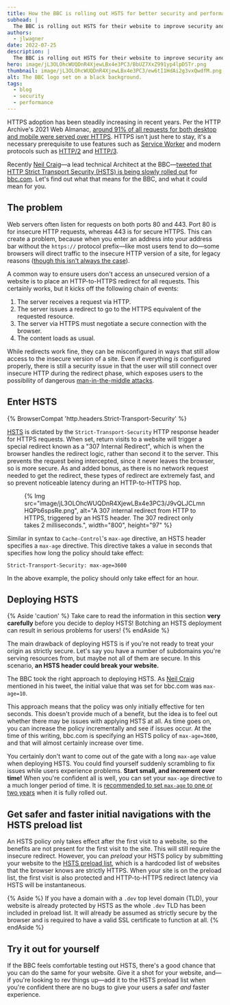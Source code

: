 ```yaml
---
title: How the BBC is rolling out HSTS for better security and performance.
subhead: |
  The BBC is rolling out HSTS for their website to improve security and performance. Find out what it means, and how HSTS can help you.
authors:
  - jlwagner
date: 2022-07-25
description: |
  The BBC is rolling out HSTS for their website to improve security and performance. Find out what it means, and how HSTS can help you.
hero: image/jL3OLOhcWUQDnR4XjewLBx4e3PC3/BbUZ7XxZ991yp4lpD5Tr.png
thumbnail: image/jL3OLOhcWUQDnR4XjewLBx4e3PC3/ew6tI1HdAi2g3vxQwdfM.png
alt: The BBC logo set on a black background.
tags:
  - blog
  - security
  - performance
---
```


HTTPS adoption has been steadily increasing in recent years. Per the HTTP Archive's 2021 Web Almanac, [around 91% of all requests for both desktop and mobile were served over HTTPS](https://almanac.httparchive.org/en/2021/security#transport-security). HTTPS isn't just here to stay, it's a necessary prerequisite to use features such as [Service Worker](https://developer.mozilla.org/docs/Web/API/Service_Worker_API) and modern protocols such as [HTTP/2](/performance-http2/) and [HTTP/3](https://www.cloudflare.com/learning/performance/what-is-http3/).

Recently [Neil Craig](https://twitter.com/tdp_org)&mdash;a lead technical Architect at the BBC&mdash;[tweeted that HTTP Strict Transport Security (HSTS) is being slowly rolled out](https://twitter.com/tdp_org/status/1549028675328573440?s=20&t=S5mm1eEqGUbxZ4jfi-SvtA) for [bbc.com](https://www.bbc.com/). Let's find out what that means for the BBC, and what it could mean for you.

## The problem

Web servers often listen for requests on both ports 80 and 443. Port 80 is for insecure HTTP requests, whereas 443 is for secure HTTPS. This can create a problem, because when you enter an address into your address bar without the `https://` protocol prefix&mdash;like most users tend to do&mdash;some browsers will direct traffic to the insecure HTTP version of a site, for legacy reasons ([though this isn't always the case](https://blog.chromium.org/2021/03/a-safer-default-for-navigation-https.html)).

A common way to ensure users don't access an unsecured version of a website is to place an HTTP-to-HTTPS redirect for all requests. This certainly works, but it kicks off the following chain of events:

1. The server receives a request via HTTP.
2. The server issues a redirect to go to the HTTPS equivalent of the requested resource.
3. The server via HTTPS must negotiate a secure connection with the browser.
4. The content loads as usual.

While redirects work fine, they can be misconfigured in ways that still allow access to the insecure version of a site. Even if everything _is_ configured properly, there is still a security issue in that the user will still connect over insecure HTTP during the redirect phase, which exposes users to the possibility of dangerous [man-in-the-middle attacks](https://en.wikipedia.org/wiki/Man-in-the-middle_attack).

## Enter HSTS

{% BrowserCompat 'http.headers.Strict-Transport-Security' %}

[HSTS](https://developer.mozilla.org/docs/Web/HTTP/Headers/Strict-Transport-Security) is dictated by the `Strict-Transport-Security` HTTP response header for HTTPS requests. When set, return visits to a website will trigger a special redirect known as a "307 Internal Redirect", which is when the browser handles the redirect logic, rather than second it to the server. This prevents the request being intercepted, since it never leaves the browser, so is more secure. As and added bonus, as there is no network request needed to get the redirect, these types of redirect are extremely fast, and so prevent noticeable latency during an HTTP-to-HTTPS hop.

<figure>
  {% Img src="image/jL3OLOhcWUQDnR4XjewLBx4e3PC3/J9vQLJCLmnHQPb6spsRe.png", alt="A 307 internal redirect from HTTP to HTTPS, triggered by an HSTS header. The 307 redirect only takes 2 milliseconds.", width="800", height="97" %}
</figure>

Similar in syntax to `Cache-Control`'s `max-age` directive, an HSTS header specifies a `max-age` directive. This directive takes a value in seconds that specifies how long the policy should take effect:

```http
Strict-Transport-Security: max-age=3600
```

In the above example, the policy should only take effect for an hour.

## Deploying HSTS

{% Aside 'caution' %}
Take care to read the information in this section **very carefully** before you decide to deploy HSTS! Botching an HSTS deployment can result in serious problems for users!
{% endAside %}

The main drawback of deploying HSTS is if you're not ready to treat your origin as strictly secure. Let's say you have a number of subdomains you're serving resources from, but maybe not all of them are secure. In this scenario, **an HSTS header could break your website.**

The BBC took the right approach to deploying HSTS. As [Neil Craig](https://twitter.com/tdp_org) mentioned in his tweet, the initial value that was set for bbc.com was `max-age=10`.

This approach means that the policy was only initially effective for ten seconds. This doesn't provide much of a benefit, but the idea is to feel out whether there may be issues with applying HSTS at all. As time goes on, you can increase the policy incrementally and see if issues occur. At the time of this writing, bbc.com is specifying an HSTS policy of `max-age=3600`, and that will almost certainly increase over time.

You certainly don't want to come out of the gate with a long `max-age` value when deploying HSTS. You could find yourself suddenly scrambling to fix issues while users experience problems. **Start small, and increment over time!** When you're confident all is well, you can set your `max-age` directive to a much longer period of time. It is [recommended to set `max-age` to one or two years](https://hstspreload.org/#deployment-recommendations) when it is fully rolled out.

## Get safer and faster initial navigations with the HSTS preload list

An HSTS policy only takes effect after the first visit to a website, so the benefits are not present for the first visit to the site. This will still require the insecure redirect. However, you can _preload_ your HSTS policy by submitting your website to the [HSTS preload list](https://hstspreload.org/), which is a hardcoded list of websites that the browser knows are strictly HTTPS. When your site is on the preload list, the first visit is also protected and HTTP-to-HTTPS redirect latency via HSTS will be instantaneous.

{% Aside %}
If you have a domain with a `.dev` top level domain (TLD), your website is already protected by HSTS as the whole `.dev` TLD has been included in preload list. It will already be assumed as strictly secure by the browser and is required to have a valid SSL certificate to function at all.
{% endAside %}

## Try it out for yourself

If the BBC feels comfortable testing out HSTS, there's a good chance that you can do the same for your website. Give it a shot for your website, and&mdash;if you're looking to rev things up&mdash;add it to the HSTS preload list when you're confident there are no bugs to give your users a safer _and_ faster experience.
